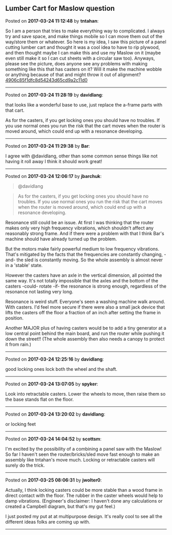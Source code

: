 ## Lumber Cart for Maslow question
Posted on **2017-03-24 11:12:48** by **tntahan**:

So I am a person that tries to make everything way to complicated. I always try and save space, and make things mobile so I can move them out of the way/store them or whatever. So here is my idea, I saw this picture of a panel cutting lumber cart and thought it was a cool idea to have to rip plywood, and then thought maybe I can make this and use my Maslow on it (maybe even still make it so I can cut sheets with a circular saw too). Anyways, please see the picture, does anyone see any problems with making something like this that has casters on it? Will it make the machine wobble or anything because of that and might throw it out of alignment?  [4906c85f1dfc8d54243d65cd9a2c11d0](//muut.com/u/maslowcnc/s1/:maslowcnc:6pxH:4906c85f1dfc8d54243d65cd9a2c11d0.jpg.jpg)

---

Posted on **2017-03-24 11:28:19** by **davidlang**:

that looks like a wonderful base to use, just replace the a-frame parts with that cart.



As for the casters, if you get locking ones you should have no troubles. If you use normal ones you run the risk that the cart moves when the router is moved around, which could end up with a resonance developing.

---

Posted on **2017-03-24 11:29:38** by **Bar**:

I agree with @davidlang, other than some common sense things like not having it roll away I think it should work great!

---

Posted on **2017-03-24 12:06:17** by **jbarchuk**:

> @davidlang

> As for the casters, if you get locking ones you should have no troubles. If you use normal ones you run the risk that the cart moves when the router is moved around, which could end up with a resonance developing.

Resonance still could be an issue. At first I was thinking that the router makes only very high frequency vibrations, which shouldn't affect any reasonably strong frame. And if there were a problem with that I think Bar's machine should have already turned up the problem.

But the motors make fairly powerful medium to low frequency vibrations. That's mitigated by the facts that the frequencies are constantly changing, -and- the sled is constantly moving. So the whole assembly is almost never in a 'stable' state.

However the casters have an axle in the vertical dimension, all pointed the same way. It's not totally impossible that the axles and the bottom of the casters -could- rotate -if- the resonance is strong enough, regardless of the resonance not lasting very long. 

Resonance is weird stuff. Everyone's seen a washing machine walk around. With  casters. I'd feel more secure if there were also a small jack device that lifts the casters off the floor a fraction of an inch after setting the frame in position.

Another MAJOR plus of having casters would be to add a tiny generator at a low central point behind the main board, and run the router while pushing it down the street!! (The whole assembly then also needs a canopy to protect it from rain.)

---

Posted on **2017-03-24 12:25:16** by **davidlang**:

good locking ones lock both the wheel and the shaft.

---

Posted on **2017-03-24 13:07:05** by **spyker**:

Look into retractable casters. Lower the wheels to move, then raise them so the base stands flat on the floor.

---

Posted on **2017-03-24 13:20:02** by **davidlang**:

or locking feet

---

Posted on **2017-03-24 14:04:52** by **scottsm**:

I'm excited by the possibility of a combining a panel saw with the Maslow! So far I haven't seen the router/bricks/sled move fast enough to make an assembly like tntahan's move much. Locking or retractable  casters will surely do the trick.

---

Posted on **2017-03-25 08:06:31** by **jwolter0**:

Actually, I think locking casters could be more stable than a wood frame in direct contact with the floor.  The rubber in the caster wheels would help to damp vibrations.  (Engineer's disclaimer: I haven't done any calculations or created a Campbell diagram, but that's my gut feel.)



I just posted my put at at multipurpose design.  It's really cool to see all the different ideas folks are coming up with.

---

